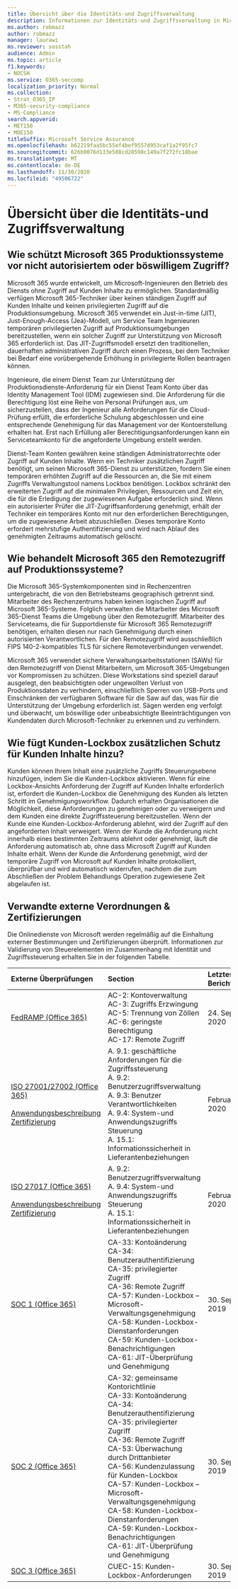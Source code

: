 ```yaml
---
title: Übersicht über die Identitäts-und Zugriffsverwaltung
description: Informationen zur Identitäts-und Zugriffsverwaltung in Microsoft 365
ms.author: robmazz
author: robmazz
manager: laurawi
ms.reviewer: sosstah
audience: Admin
ms.topic: article
f1.keywords:
- NOCSH
ms.service: O365-seccomp
localization_priority: Normal
ms.collection:
- Strat_O365_IP
- M365-security-compliance
- MS-Compliance
search.appverid:
- MET150
- MOE150
titleSuffix: Microsoft Service Assurance
ms.openlocfilehash: b62219faa5bc55ef4bef9557d953caf1a2f95fc7
ms.sourcegitcommit: 626b0076d133e588cd28598c149a7f272fc18bae
ms.translationtype: MT
ms.contentlocale: de-DE
ms.lasthandoff: 11/30/2020
ms.locfileid: "49506722"
---
```

# <a name="identity-and-access-management-overview"></a>Übersicht über die Identitäts-und Zugriffsverwaltung

## <a name="how-does-microsoft-365-protect-production-systems-from-unauthorized-or-malicious-access"></a>Wie schützt Microsoft 365 Produktionssysteme vor nicht autorisiertem oder böswilligem Zugriff?

Microsoft 365 wurde entwickelt, um Microsoft-Ingenieuren den Betrieb des Diensts ohne Zugriff auf Kunden Inhalte zu ermöglichen. Standardmäßig verfügen Microsoft 365-Techniker über keinen ständigen Zugriff auf Kunden Inhalte und keinen privilegierten Zugriff auf die Produktionsumgebung. Microsoft 365 verwendet ein Just-in-time (JIT), Just-Enough-Access (Jea)-Modell, um Service Team Ingenieuren temporären privilegierten Zugriff auf Produktionsumgebungen bereitzustellen, wenn ein solcher Zugriff zur Unterstützung von Microsoft 365 erforderlich ist. Das JIT-Zugriffsmodell ersetzt den traditionellen, dauerhaften administrativen Zugriff durch einen Prozess, bei dem Techniker bei Bedarf eine vorübergehende Erhöhung in privilegierte Rollen beantragen können.

Ingenieure, die einem Dienst Team zur Unterstützung der Produktionsdienste-Anforderung für ein Dienst Team Konto über das Identity Management Tool (IDM) zugewiesen sind. Die Anforderung für die Berechtigung löst eine Reihe von Personal Prüfungen aus, um sicherzustellen, dass der Ingenieur alle Anforderungen für die Cloud-Prüfung erfüllt, die erforderliche Schulung abgeschlossen und eine entsprechende Genehmigung für das Management vor der Kontoerstellung erhalten hat. Erst nach Erfüllung aller Berechtigungsanforderungen kann ein Serviceteamkonto für die angeforderte Umgebung erstellt werden.

Dienst-Team Konten gewähren keine ständigen Administratorrechte oder Zugriff auf Kunden Inhalte. Wenn ein Techniker zusätzlichen Zugriff benötigt, um seinen Microsoft 365-Dienst zu unterstützen, fordern Sie einen temporären erhöhten Zugriff auf die Ressourcen an, die Sie mit einem Zugriffs Verwaltungstool namens Lockbox benötigen. Lockbox schränkt den erweiterten Zugriff auf die minimalen Privilegien, Ressourcen und Zeit ein, die für die Erledigung der zugewiesenen Aufgabe erforderlich sind. Wenn ein autorisierter Prüfer die JIT-Zugriffsanforderung genehmigt, erhält der Techniker ein temporäres Konto mit nur den erforderlichen Berechtigungen, um die zugewiesene Arbeit abzuschließen. Dieses temporäre Konto erfordert mehrstufige Authentifizierung und wird nach Ablauf des genehmigten Zeitraums automatisch gelöscht.

## <a name="how-does-microsoft-365-handle-remote-access-to-production-systems"></a>Wie behandelt Microsoft 365 den Remotezugriff auf Produktionssysteme?

Die Microsoft 365-Systemkomponenten sind in Rechenzentren untergebracht, die von den Betriebsteams geographisch getrennt sind. Mitarbeiter des Rechenzentrums haben keinen logischen Zugriff auf Microsoft 365-Systeme. Folglich verwalten die Mitarbeiter des Microsoft 365-Dienst Teams die Umgebung über den Remotezugriff. Mitarbeiter des Serviceteams, die für Supportdienste für Microsoft 365 Remotezugriff benötigen, erhalten diesen nur nach Genehmigung durch einen autorisierten Verantwortlichen. Für den Remotezugriff wird ausschließlich FIPS 140-2-kompatibles TLS für sichere Remoteverbindungen verwendet.

Microsoft 365 verwendet sichere Verwaltungsarbeitsstationen (SAWs) für den Remotezugriff von Dienst Mitarbeitern, um Microsoft 365-Umgebungen vor Kompromissen zu schützen. Diese Workstations sind speziell darauf ausgelegt, den beabsichtigten oder ungewollten Verlust von Produktionsdaten zu verhindern, einschließlich Sperren von USB-Ports und Einschränken der verfügbaren Software für die Saw auf das, was für die Unterstützung der Umgebung erforderlich ist. Sägen werden eng verfolgt und überwacht, um böswillige oder unbeabsichtigte Beeinträchtigungen von Kundendaten durch Microsoft-Techniker zu erkennen und zu verhindern.

## <a name="how-does-customer-lockbox-add-additional-protection-for-customer-content"></a>Wie fügt Kunden-Lockbox zusätzlichen Schutz für Kunden Inhalte hinzu?

Kunden können Ihrem Inhalt eine zusätzliche Zugriffs Steuerungsebene hinzufügen, indem Sie die Kunden-Lockbox aktivieren. Wenn für eine Lockbox-Ansichts Anforderung der Zugriff auf Kunden Inhalte erforderlich ist, erfordert die Kunden-Lockbox die Genehmigung des Kunden als letzten Schritt im Genehmigungsworkflow. Dadurch erhalten Organisationen die Möglichkeit, diese Anforderungen zu genehmigen oder zu verweigern und dem Kunden eine direkte Zugriffssteuerung bereitzustellen. Wenn der Kunde eine Kunden-Lockbox-Anforderung ablehnt, wird der Zugriff auf den angeforderten Inhalt verweigert. Wenn der Kunde die Anforderung nicht innerhalb eines bestimmten Zeitraums ablehnt oder genehmigt, läuft die Anforderung automatisch ab, ohne dass Microsoft Zugriff auf Kunden Inhalte erhält. Wenn der Kunde die Anforderung genehmigt, wird der temporäre Zugriff von Microsoft auf Kunden Inhalte protokolliert, überprüfbar und wird automatisch widerrufen, nachdem die zum Abschließen der Problem Behandlungs Operation zugewiesene Zeit abgelaufen ist.

## <a name="related-external-regulations--certifications"></a>Verwandte externe Verordnungen & Zertifizierungen

Die Onlinedienste von Microsoft werden regelmäßig auf die Einhaltung externer Bestimmungen und Zertifizierungen überprüft. Informationen zur Validierung von Steuerelementen im Zusammenhang mit Identität und Zugriffssteuerung erhalten Sie in der folgenden Tabelle.

| **Externe Überprüfungen** | **Section** | **Letztes Berichtsdatum** |
|:--------------------|:------------|:-----------------------|
| [FedRAMP (Office 365)](https://compliance.microsoft.com/compliancemanager) | AC-2: Kontoverwaltung <br> AC-3: Zugriffs Erzwingung <br> AC-5: Trennung von Zöllen <br> AC-6: geringste Berechtigung <br> AC-17: Remote Zugriff | 24. September 2020 |
| [ISO 27001/27002 (Office 365)](https://servicetrust.microsoft.com/ViewPage/MSComplianceGuideV3?command=Download&downloadType=Document&downloadId=d7864d4f-e053-4cc4-a964-fa526d07c3be&tab=7027ead0-3d6b-11e9-b9e1-290b1eb4cdeb&docTab=7027ead0-3d6b-11e9-b9e1-290b1eb4cdeb_ISO_Reports) <br><br> [Anwendungsbeschreibung](https://servicetrust.microsoft.com/ViewPage/MSComplianceGuide?command=Download&downloadType=Document&downloadId=8ee1e46b-2ada-4e7b-bb7d-4c55a8cb6fcd&docTab=4ce99610-c9c0-11e7-8c2c-f908a777fa4d_ISO_Reports) <br> [Zertifizierung](https://servicetrust.microsoft.com/ViewPage/MSComplianceGuideV3?command=Download&downloadType=Document&downloadId=1e84a14a-2468-45ac-9412-5e53250d57ec&tab=7027ead0-3d6b-11e9-b9e1-290b1eb4cdeb&docTab=7027ead0-3d6b-11e9-b9e1-290b1eb4cdeb_ISO_Reports) | A. 9.1: geschäftliche Anforderungen für die Zugriffssteuerung <br> A. 9.2: Benutzerzugriffsverwaltung <br> A. 9.3: Benutzer Verantwortlichkeiten <br> A. 9.4: System-und Anwendungszugriffs Steuerung <br> A. 15.1: Informationssicherheit in Lieferantenbeziehungen | Februar 22, 2020 |
| [ISO 27017 (Office 365)](https://servicetrust.microsoft.com/ViewPage/MSComplianceGuideV3?command=Download&downloadType=Document&downloadId=d7864d4f-e053-4cc4-a964-fa526d07c3be&tab=7027ead0-3d6b-11e9-b9e1-290b1eb4cdeb&docTab=7027ead0-3d6b-11e9-b9e1-290b1eb4cdeb_ISO_Reports) <br><br> [Anwendungsbeschreibung](https://servicetrust.microsoft.com/ViewPage/MSComplianceGuide?command=Download&downloadType=Document&downloadId=8ee1e46b-2ada-4e7b-bb7d-4c55a8cb6fcd&docTab=4ce99610-c9c0-11e7-8c2c-f908a777fa4d_ISO_Reports) <br> [Zertifizierung](https://servicetrust.microsoft.com/ViewPage/MSComplianceGuideV3?command=Download&downloadType=Document&downloadId=70de0999-5451-43a3-9ef4-761e8fbfb1a3&tab=7027ead0-3d6b-11e9-b9e1-290b1eb4cdeb&docTab=7027ead0-3d6b-11e9-b9e1-290b1eb4cdeb_ISO_Reports) | A. 9.2: Benutzerzugriffsverwaltung <br> A. 9.4: System-und Anwendungszugriffs Steuerung <br> A. 15.1: Informationssicherheit in Lieferantenbeziehungen | Februar 22, 2020 |
| [SOC 1 (Office 365)](https://servicetrust.microsoft.com/ViewPage/MSComplianceGuideV3?command=Download&downloadType=Document&downloadId=b07c0f7b-6bd5-4544-8255-7a5f14bf914a&tab=7027ead0-3d6b-11e9-b9e1-290b1eb4cdeb&docTab=7027ead0-3d6b-11e9-b9e1-290b1eb4cdeb_SOC_/_SSAE_16_Reports) | CA-33: Kontoänderung <br> CA-34: Benutzerauthentifizierung <br> CA-35: privilegierter Zugriff <br> CA-36: Remote Zugriff <br> CA-57: Kunden-Lockbox – Microsoft-Verwaltungsgenehmigung <br> CA-58: Kunden-Lockbox-Dienstanforderungen <br> CA-59: Kunden-Lockbox-Benachrichtigungen <br> CA-61: JIT-Überprüfung und Genehmigung | 30. September 2019 |
| [SOC 2 (Office 365)](https://servicetrust.microsoft.com/ViewPage/MSComplianceGuideV3?command=Download&downloadType=Document&downloadId=fa062990-e758-4ddc-ace3-7fb21a301d09&tab=7027ead0-3d6b-11e9-b9e1-290b1eb4cdeb&docTab=7027ead0-3d6b-11e9-b9e1-290b1eb4cdeb_SOC_/_SSAE_16_Rep-11e9-b9e1-290b1eb4cdeb_SOC_/_SSAE_16_Reports) | CA-32: gemeinsame Kontorichtlinie <br> CA-33: Kontoänderung <br> CA-34: Benutzerauthentifizierung <br> CA-35: privilegierter Zugriff <br> CA-36: Remote Zugriff <br> CA-53: Überwachung durch Drittanbieter <br> CA-56: Kundenzulassung für Kunden-Lockbox <br> CA-57: Kunden-Lockbox – Microsoft-Verwaltungsgenehmigung <br> CA-58: Kunden-Lockbox-Dienstanforderungen <br> CA-59: Kunden-Lockbox-Benachrichtigungen <br> CA-61: JIT-Überprüfung und Genehmigung | 30. September 2019 |
| [SOC 3 (Office 365)](https://servicetrust.microsoft.com/ViewPage/MSComplianceGuideV3?command=Download&downloadType=Document&downloadId=9df8b99b-96ce-49a9-bff4-268031dcc9a6&tab=7027ead0-3d6b-11e9-b9e1-290b1eb4cdeb&docTab=7027ead0-3d6b-11e9-b9e1-290b1eb4cdeb_SOC_/_SSAE_16_Reports) | CUEC-15: Kunden-Lockbox-Anforderungen | 30. September 2019 |
